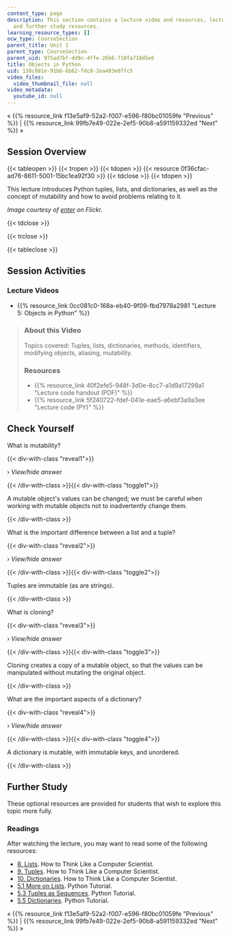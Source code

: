 ```yaml
---
content_type: page
description: This section contains a lecture video and resources, lecture questions,
  and further study resources.
learning_resource_types: []
ocw_type: CourseSection
parent_title: Unit 1
parent_type: CourseSection
parent_uid: 975ad7bf-dd9c-4ffe-26b6-710fa718d5e6
title: Objects in Python
uid: 138c881e-91b6-6b62-fdc8-2ea403e07fc5
video_files:
  video_thumbnail_file: null
video_metadata:
  youtube_id: null
---
```


« {{% resource_link f13e5af9-52a2-f007-e596-f80bc01059fe "Previous" %}} | {{% resource_link 99fb7e49-022e-2ef5-90b8-a591159332ed "Next" %}} »

Session Overview
----------------

{{< tableopen >}}
{{< tropen >}}
{{< tdopen >}}
{{< resource 0f36cfac-ad76-8611-5001-15bc1ea92f30 >}}
{{< tdclose >}}
{{< tdopen >}}


This lecture introduces Python tuples, lists, and dictionaries, as well as the concept of mutability and how to avoid problems relating to it.

_Image courtesy of [enter](http://www.flickr.com/photos/enter/11960491/) on Flickr._


{{< tdclose >}}

{{< trclose >}}

{{< tableclose >}}

Session Activities
------------------

### Lecture Videos

*   {{% resource_link 0cc081c0-168a-eb40-9f09-fbd7978a2981 "Lecture 5: Objects in Python" %}}

> ### About this Video
> 
> Topics covered: Tuples, lists, dictionaries, methods, identifiers, modifying objects, aliasing, mutability.
> 
> ### Resources
> 
> *   {{% resource_link 40f2efe5-948f-3d0e-8cc7-a1d9a17298a1 "Lecture code handout (PDF)" %}}
> *   {{% resource_link 5f240722-fdef-041e-eae5-a6ebf3a9a3ee "Lecture code (PY)" %}}

Check Yourself
--------------

What is mutability?

{{< div-with-class "reveal1">}}

› _View/hide answer_

{{< /div-with-class >}}{{< div-with-class "toggle1">}}

A mutable object's values can be changed; we must be careful when working with mutable objects not to inadvertently change them.

{{< /div-with-class >}}

What is the important difference between a list and a tuple?

{{< div-with-class "reveal2">}}

› _View/hide answer_

{{< /div-with-class >}}{{< div-with-class "toggle2">}}

Tuples are immutable (as are strings).

{{< /div-with-class >}}

What is cloning?

{{< div-with-class "reveal3">}}

› _View/hide answer_

{{< /div-with-class >}}{{< div-with-class "toggle3">}}

Cloning creates a copy of a mutable object, so that the values can be manipulated without mutating the original object.

{{< /div-with-class >}}

What are the important aspects of a dictionary?

{{< div-with-class "reveal4">}}

› _View/hide answer_

{{< /div-with-class >}}{{< div-with-class "toggle4">}}

A dictionary is mutable, with immutable keys, and unordered.

{{< /div-with-class >}}

Further Study
-------------

These optional resources are provided for students that wish to explore this topic more fully.

### Readings

After watching the lecture, you may want to read some of the following resources:

*   [8\. Lists](http://www.greenteapress.com/thinkpython/thinkCSpy/html/chap08.html). How to Think Like a Computer Scientist.
*   [9\. Tuples](http://www.greenteapress.com/thinkpython/thinkCSpy/html/chap09.html). How to Think Like a Computer Scientist.
*   [10\. Dictionaries](http://www.greenteapress.com/thinkpython/thinkCSpy/html/chap10.html). How to Think Like a Computer Scientist.
*   [5.1 More on Lists](http://docs.python.org/tutorial/datastructures.html#more-on-lists). Python Tutorial.
*   [5.3 Tuples as Sequences](http://docs.python.org/tutorial/datastructures.html#tut-tuples). Python Tutorial.
*   [5.5 Dictionaries](http://docs.python.org/tutorial/datastructures.html#dictionaries). Python Tutorial.

« {{% resource_link f13e5af9-52a2-f007-e596-f80bc01059fe "Previous" %}} | {{% resource_link 99fb7e49-022e-2ef5-90b8-a591159332ed "Next" %}} »
